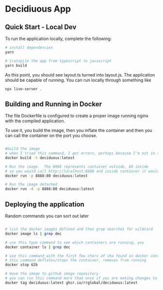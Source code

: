 # Decidiuous App

## Quick Start - Local Dev

To run the application locally, complete the following:

```sh
# install dependencies
yarn

# transpile the app from typescript to javascript
yarn build
```

As this point, you should see layout.ts turned into layout.js. The application should be capable of running. You can run locally through something like

```sh
npx live-server .
```

## Building and Running in Docker

The file Dockerfile is configured to create a proper image running nginx with the compiled application.

To use it, you build the image, then you inflate the container and then you can call the container on the port you choose.

```sh

#build the image
# when I tried this command, I get errors, perhaps because I'm not in some docker command line?
docker build -t deciduous:latest

# Run the image.  The 8888 represents container outside, 80 inside
# so you would call http://localhost:8888 and inside container it would run port 80
docker run -p 8888:80 deciduous:latest

# Run the image detached
docker run -d -p 8888:80 deciduous:latest
```

## Deploying the application

Random commands you can sort out later

```sh

# list the docker images defined and then grep searches for wildcard
docker image ls | grep dec

# use this type command to see which containers are running, you
docker container ls | grep dec

# use this command with the first few chars of sha found in docker container command
# this command deflates/stops the container, removes from running
docker stop 62b

# move the image to github image repository
# you can run this command more than once if you are making changes to image
docker tag deciduous:latest ghcr.io/rrglobal/deciduous:latest
```
